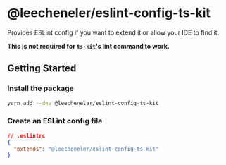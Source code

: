 # @leecheneler/eslint-config-ts-kit

Provides ESLint config if you want to extend it or allow your IDE to find it.

**This is not required for `ts-kit`'s lint command to work.**

## Getting Started

### Install the package

```sh
yarn add --dev @leecheneler/eslint-config-ts-kit
```

### Create an ESLint config file

```json
// .eslintrc
{
  "extends": "@leecheneler/eslint-config-ts-kit"
}
```
